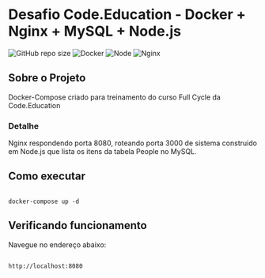 # Desafio Code.Education - Docker + Nginx + MySQL + Node.js

![GitHub repo size](https://img.shields.io/github/repo-size/gemsilva/01-desafio-nginx-node?style=for-the-badge)
![Docker](https://img.shields.io/badge/docker-%230db7ed.svg?style=for-the-badge&logo=docker&logoColor=white)
![Node](https://img.shields.io/badge/Node.js-43853D?style=for-the-badge&logo=node.js&logoColor=white)
![Nginx](https://img.shields.io/badge/nginx-%23009639.svg?style=for-the-badge&logo=nginx&logoColor=white)


## Sobre o Projeto

Docker-Compose criado para treinamento do curso Full Cycle da Code.Education

### Detalhe

Nginx respondendo porta 8080, roteando porta 3000 de sistema construido em Node.js que lista os itens da tabela People no MySQL.

## Como executar

```shell

docker-compose up -d

```

## Verificando funcionamento

Navegue no endereço abaixo:

```shell

http://localhost:8080

```